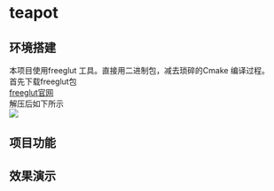 # teapot

## 环境搭建
  本项目使用freeglut 工具。直接用二进制包，减去琐碎的Cmake 编译过程。<br>
  首先下载freeglut包 <br>
[freeglut官网](http://www.transmissionzero.co.uk/software/freeglut-devel/)<br>
    解压后如下所示 <br>
![](https://github.com/AlphaShun/graphics2018/new/master/21851461%E9%82%93%E5%85%8B%E9%A1%BA/images/ll.jpg)
## 项目功能

## 效果演示
